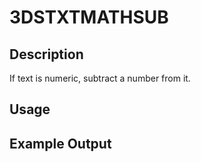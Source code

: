# 3DSTXTMATHSUB

## Description

If text is numeric, subtract a number from it.

## Usage

## Example Output
```
```
